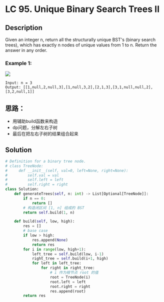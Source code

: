 # LC 95. Unique Binary Search Trees II

## Description
Given an integer n, return all the structurally unique BST's (binary search trees), which has exactly n nodes of unique values from 1 to n. Return the answer in any order.

### Example 1:
<img src = "https://assets.leetcode.com/uploads/2021/01/18/uniquebstn3.jpg">

```
Input: n = 3
Output: [[1,null,2,null,3],[1,null,3,2],[2,1,3],[3,1,null,null,2],[3,2,null,1]]
``` 

## 思路：
* 用辅助build函数来构造
* dp问题，分解左右子树
* 最后在把左右子树的结果组合起来

## Solution
```python
# Definition for a binary tree node.
# class TreeNode:
#     def __init__(self, val=0, left=None, right=None):
#         self.val = val
#         self.left = left
#         self.right = right
class Solution:
    def generateTrees(self, n: int) -> List[Optional[TreeNode]]:
        if n == 0:
            return []
        # 构造闭区间 [1, n] 组成的 BST
        return self.build(1, n)

    def build(self, low, high):
        res = []
        # base case
        if low > high:
            res.append(None)
            return res
        for i in range(low, high+1):
            left_tree = self.build(low, i-1)
            right_tree = self.build(i+1, high)
            for left in left_tree:
                for right in right_tree:
                    # i 作为根节点 root 的值
                    root = TreeNode(i)
                    root.left = left
                    root.right = right
                    res.append(root)
        return res
```